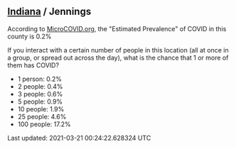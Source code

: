 
## [Indiana](/united-states/indiana) / Jennings

According to [MicroCOVID.org](http://microcovid.org),
the "Estimated Prevalence" of COVID in this county is 0.2%

If you interact with a certain number of people in this location
(all at once in a group, or spread out across the day), what is the chance that
1 or more of them has COVID?

- 1 person: 0.2%
- 2 people: 0.4%
- 3 people: 0.6%
- 5 people: 0.9%
- 10 people: 1.9%
- 25 people: 4.6%
- 100 people: 17.2%

Last updated: 2021-03-21 00:24:22.628324 UTC
